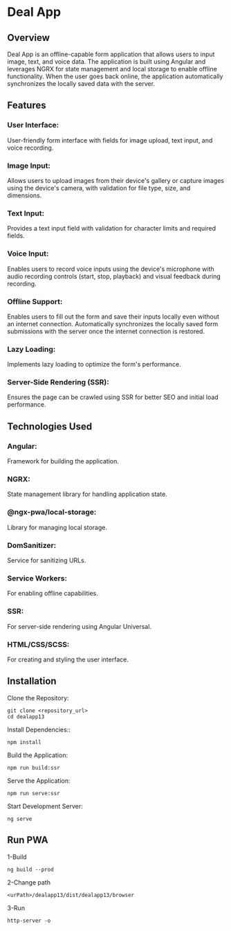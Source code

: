 # Deal App

## Overview

Deal App is an offline-capable form application that allows users to input image, text, and voice data. The application is built using Angular and leverages NGRX for state management and local storage to enable offline functionality. When the user goes back online, the application automatically synchronizes the locally saved data with the server.

## Features

### User Interface:

User-friendly form interface with fields for image upload, text input, and voice recording.

### Image Input:

Allows users to upload images from their device's gallery or capture images using the device's camera, with validation for file type, size, and dimensions.

### Text Input:

Provides a text input field with validation for character limits and required fields.

### Voice Input:

Enables users to record voice inputs using the device's microphone with audio recording controls (start, stop, playback) and visual feedback during recording.

### Offline Support:

Enables users to fill out the form and save their inputs locally even without an internet connection. Automatically synchronizes the locally saved form submissions with the server once the internet connection is restored.

### Lazy Loading:

Implements lazy loading to optimize the form's performance.

### Server-Side Rendering (SSR):

Ensures the page can be crawled using SSR for better SEO and initial load performance.

## Technologies Used

### Angular:

Framework for building the application.

### NGRX:

State management library for handling application state.

### @ngx-pwa/local-storage:

Library for managing local storage.

### DomSanitizer:

Service for sanitizing URLs.

### Service Workers:

For enabling offline capabilities.

### SSR:

For server-side rendering using Angular Universal.

### HTML/CSS/SCSS:

For creating and styling the user interface.

## Installation

Clone the Repository:

```
git clone <repository_url>
cd dealapp13
```

Install Dependencies::

```
npm install
```

Build the Application:

```
npm run build:ssr
```

Serve the Application:

```
npm run serve:ssr
```

Start Development Server:

```
ng serve
```

## Run PWA

1-Build

```
ng build --prod
```

2-Change path

```
<urPath>/dealapp13/dist/dealapp13/browser
```

3-Run

```
http-server -o
```
